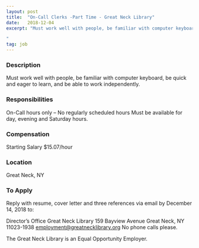 ```yaml
---
layout: post
title:  "On-Call Clerks -Part Time - Great Neck Library"
date:   2018-12-04
excerpt: "Must work well with people, be familiar with computer keyboard, be quick and eager to learn, and be able to work independently.

"
tag: job
---
```


### Description   

Must work well with people, be familiar with computer keyboard, be quick and eager to learn, and be able to work independently.




### Responsibilities   

On-Call hours only – No regularly scheduled hours
Must be available for day, evening and Saturday hours.





### Compensation   

Starting Salary $15.07/hour


### Location   

Great Neck, NY




### To Apply   

Reply with resume, cover letter and three references via email by
December 14, 2018 to:

Director’s Office
Great Neck Library
159 Bayview Avenue
Great Neck, NY 11023-1938
employment@greatnecklibrary.org
No phone calls please.

The Great Neck Library is an Equal Opportunity Employer.






